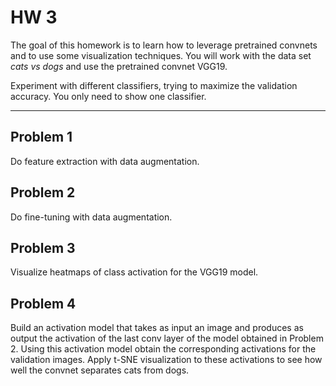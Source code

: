 # HW 3

The goal of this homework is to learn how to leverage pretrained convnets and to use some visualization techniques.
You will work with the data set *cats vs dogs* and use the pretrained convnet VGG19.

Experiment with different classifiers, trying to maximize the validation accuracy. You only need to show one classifier.

---

## Problem 1

Do feature extraction with data augmentation.

## Problem 2

Do fine-tuning with data augmentation. 

## Problem 3

Visualize heatmaps of class activation for the VGG19 model. 

## Problem 4

Build an activation model that takes as input an image and produces as output the activation of the last conv layer of the model obtained in Problem 2. Using this activation model obtain the corresponding activations for the validation images. Apply t-SNE visualization to these activations to see how well the convnet separates cats from dogs.
